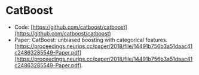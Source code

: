 # CatBoost
* Code: [https://github.com/catboost/catboost](https://github.com/catboost/catboost)
* Paper: CatBoost: unbiased boosting with categorical features. [https://proceedings.neurips.cc/paper/2018/file/14491b756b3a51daac41c24863285549-Paper.pdf](https://proceedings.neurips.cc/paper/2018/file/14491b756b3a51daac41c24863285549-Paper.pdf).